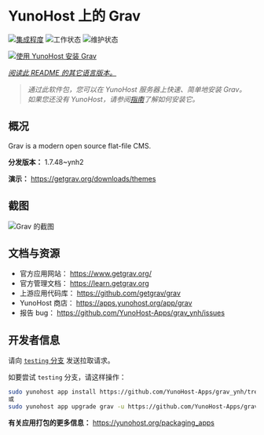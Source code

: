 <!--
注意：此 README 由 <https://github.com/YunoHost/apps/tree/master/tools/readme_generator> 自动生成
请勿手动编辑。
-->

# YunoHost 上的 Grav

[![集成程度](https://dash.yunohost.org/integration/grav.svg)](https://ci-apps.yunohost.org/ci/apps/grav/) ![工作状态](https://ci-apps.yunohost.org/ci/badges/grav.status.svg) ![维护状态](https://ci-apps.yunohost.org/ci/badges/grav.maintain.svg)

[![使用 YunoHost 安装 Grav](https://install-app.yunohost.org/install-with-yunohost.svg)](https://install-app.yunohost.org/?app=grav)

*[阅读此 README 的其它语言版本。](./ALL_README.md)*

> *通过此软件包，您可以在 YunoHost 服务器上快速、简单地安装 Grav。*  
> *如果您还没有 YunoHost，请参阅[指南](https://yunohost.org/install)了解如何安装它。*

## 概况

Grav is a modern open source flat-file CMS.


**分发版本：** 1.7.48~ynh2

**演示：** <https://getgrav.org/downloads/themes>

## 截图

![Grav 的截图](./doc/screenshots/grav.jpg)

## 文档与资源

- 官方应用网站： <https://www.getgrav.org/>
- 官方管理文档： <https://learn.getgrav.org>
- 上游应用代码库： <https://github.com/getgrav/grav>
- YunoHost 商店： <https://apps.yunohost.org/app/grav>
- 报告 bug： <https://github.com/YunoHost-Apps/grav_ynh/issues>

## 开发者信息

请向 [`testing` 分支](https://github.com/YunoHost-Apps/grav_ynh/tree/testing) 发送拉取请求。

如要尝试 `testing` 分支，请这样操作：

```bash
sudo yunohost app install https://github.com/YunoHost-Apps/grav_ynh/tree/testing --debug
或
sudo yunohost app upgrade grav -u https://github.com/YunoHost-Apps/grav_ynh/tree/testing --debug
```

**有关应用打包的更多信息：** <https://yunohost.org/packaging_apps>
